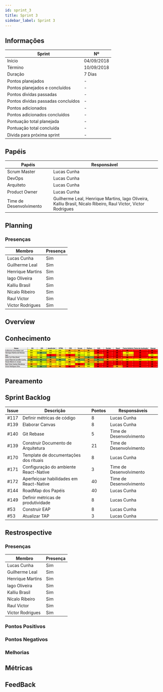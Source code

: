 ```yaml
---
id: sprint_3
title: Sprint 3
sidebar_label: Sprint 3
---
```


## Informações

|Sprint|Nº|
|--------|---------|
|Início|04/09/2018|
|Término|10/09/2018|
|Duração|7 Dias|
|Pontos planejados|-|
|Pontos planejados e concluídos|-|
|Pontos dívidas passadas|-|
|Pontos dívidas passadas concluídos|-|
|Pontos adicionados|-|
|Pontos adicionados concluídos|-|
|Pontuação total planejada|-|
|Pontuação total concluída|-|
|Dívida para próxima sprint|-|

## Papéis

|Papéis|Responsável|
|--------|---------|
|Scrum Master|Lucas Cunha|
|DevOps|Lucas Cunha|
|Arquiteto|Lucas Cunha|
|Product Owner|Lucas Cunha|
|Time de Desenvolvimento|Guilherme Leal, Henrique Martins, Iago Oliveira, Kalliu Brasil, Nícalo Ribeiro, Raul Victor, Victor Rodrigues|

## Planning

### Presenças

|Membro|Presença|
|--------|---------|
|Lucas Cunha|Sim|
|Guilherme Leal|Sim|
|Henrique Martins|Sim|
|Iago Oliveira|Sim|
|Kalliu Brasil|Sim|
|Nícalo Ribeiro|Sim|
|Raul Victor|Sim|
|Victor Rodrigues|Sim|

## Overview

## Conhecimento

![CONHECIMENTO](../assets/conhecimento3.png)

## Pareamento

## Sprint Backlog

|Issue|	Descrição|	Pontos|	Responsáveis|
|-----|----------|--------|-------------|
|#117| Definir métricas de código| 8 |Lucas Cunha|
|#139| Elaborar Canvas| 8 |Lucas Cunha|
|#140| Git Rebase          | 5 |Time de Desenvolvimento|
|#139| Construir Documento de Arquitetura      | 21 |Time de Desenvolvimento|
|#170| Template de documentações dos rituais   | 8 |Lucas Cunha|
|#171| Configuração do ambiente React-Native   | 3 |Time de Desenvolvimento|
|#172| Aperfeiçoar habilidades em React-Native | 40 |Time de Desenvolvimento|
|#144| RoadMap dos Papéis    | 40 |Lucas Cunha|
|#149| Definir métricas de produtividade  | 8 |Lucas Cunha|
|#53 | Construir EAP      | 8 |Lucas Cunha|
|#53 | Atualizar TAP      | 3 |Lucas Cunha|



## Restrospective 

### Presenças
|Membro|Presença|
|--------|---------|
|Lucas Cunha|Sim|
|Guilherme Leal|Sim|
|Henrique Martins|Sim|
|Iago Oliveira|Sim|
|Kalliu Brasil|Sim|
|Nícalo Ribeiro|Sim|
|Raul Victor|Sim|
|Victor Rodrigues|Sim|

### Pontos Positivos

### Pontos Negativos

### Melhorias

## Métricas

## FeedBack

